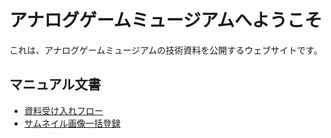 # アナログゲームミュージアムへようこそ

これは、アナログゲームミュージアムの技術資料を公開するウェブサイトです。

## マニュアル文書
- [資料受け入れフロー](manuals/collection_intake_process)
- [サムネイル画像一括登録](manuals/image_bulk_import)

